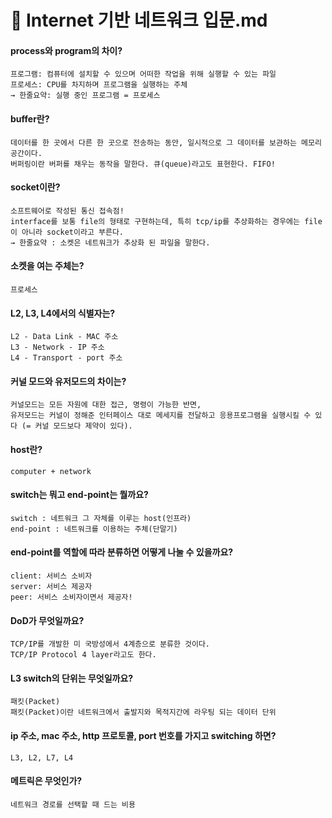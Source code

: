 # 🎈 Internet 기반 네트워크 입문.md

#### process와 program의 차이?

    프로그램: 컴퓨터에 설치할 수 있으며 어떠한 작업을 위해 실행할 수 있는 파일
    프로세스: CPU를 차지하며 프로그램을 실행하는 주체  
    → 한줄요약: 실행 중인 프로그램 = 프로세스

#### buffer란?

    데이터를 한 곳에서 다른 한 곳으로 전송하는 동안, 일시적으로 그 데이터를 보관하는 메모리 공간이다.
    버퍼링이란 버퍼를 채우는 동작을 말한다. 큐(queue)라고도 표현한다. FIFO!

#### socket이란? 

    소프트웨어로 작성된 통신 접속점!
    interface를 보통 file의 형태로 구현하는데, 특히 tcp/ip를 추상화하는 경우에는 file이 아니라 socket이라고 부른다.
    → 한줄요약 : 소켓은 네트워크가 추상화 된 파일을 말한다.

#### 소켓을 여는 주체는?

    프로세스

#### L2, L3, L4에서의 식별자는?

    L2 - Data Link - MAC 주소
    L3 - Network - IP 주소
    L4 - Transport - port 주소

#### 커널 모드와 유저모드의 차이는?

    커널모드는 모든 자원에 대한 접근, 명령이 가능한 반면,
    유저모드는 커널이 정해준 인터페이스 대로 메세지를 전달하고 응용프로그램을 실행시킬 수 있다 (= 커널 모드보다 제약이 있다).

#### host란?

    computer + network

#### switch는 뭐고 end-point는 뭘까요?

    switch : 네트워크 그 자체를 이루는 host(인프라)
    end-point : 네트워크를 이용하는 주체(단말기)

#### end-point를 역할에 따라 분류하면 어떻게 나눌 수 있을까요?

    client: 서비스 소비자
    server: 서비스 제공자
    peer: 서비스 소비자이면서 제공자!

#### DoD가 무엇일까요?

    TCP/IP를 개발한 미 국방성에서 4계층으로 분류한 것이다.
    TCP/IP Protocol 4 layer라고도 한다.

#### L3 switch의 단위는 무엇일까요?

    패킷(Packet)
    패킷(Packet)이란 네트워크에서 출발지와 목적지간에 라우팅 되는 데이터 단위

#### ip 주소, mac 주소, http 프로토콜, port 번호를 가지고 switching 하면?

    L3, L2, L7, L4

#### 메트릭은 무엇인가?

    네트워크 경로를 선택할 때 드는 비용
